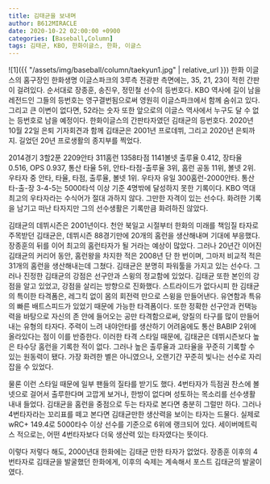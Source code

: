 ```yaml
---
title: 김태균을 보내며
author: B612MIRACLE
date: 2020-10-22 02:00:00 +0900
categories: [Baseball,Column]
tags: 김태균, KBO, 한화이글스, 한화, 이글스
---
```

![1]({{ "/assets/img/baseball/column/taekyun1.jpg" | relative_url }})
한화 이글스의 홈구장인 한화생명 이글스파크의 3루측 전광판 측면에는, 35, 21, 23이 적힌 간판이 걸려있다. 순서대로 장종훈, 송진우, 정민철 선수의 등번호다. KBO 역사에 길이 남을 레전드인 그들의 등번호는 영구결번됨으로써 영원히 이글스파크에서 함께 숨쉬고 있다. 그리고 큰 이변이 없다면, 52라는 숫자 또한 앞으로의 이글스 역사에서 누구도 달 수 없는 등번호로 남을 예정이다. 한화이글스의 간판타자였던 김태균의 등번호다. 2020년 10월 22일 은퇴 기자회견과 함께 김태균은 2001년 프로데뷔, 그리고 2020년 은퇴까지. 길었던 20년 프로생활의 종지부를 찍었다.


2014경기 3할2푼 2209안타 311홈런 1358타점 1141볼넷 출루율 0.412, 장타율 0.516, OPS 0.937, 통산 타율 5위, 안타-타점-출루율 3위, 홈런 공동 11위, 볼넷 2위.
우타자 중 안타, 타율, 타점, 출루율, 볼넷 1위. 우타자 유일 300홈런-2000안타. 통산 타-출-장 3-4-5는 5000타석 이상 기준 4명밖에 달성하지 못한 기록이다. KBO 역대 최고의 우타자라는 수식어가 절대 과하지 않다. 그만한 자격이 있는 선수다. 화려한 기록을 남기고 떠난 타자지만 그의 선수생활은 기록만큼 화려하진 않았다.

김태균의 데뷔시즌은 2001년이다. 천안 북일고 시절부터 한화의 미래를 책임질 타자로 주목받던 김태균은, 데뷔시즌 88경기만에 20개의 홈런을 생산해내며 기대에 부응했다. 장종훈의 뒤를 이어 최고의 홈런타자가 될 거라는 예상이 많았다. 그러나 20년간 이어진 김태균의 커리어 동안, 홈런왕을 차지한 적은 2008년 단 한 번이며, 그마저 비교적 적은 31개의 홈런을 생산해내는데 그쳤다. 김태균은 분명히 파워툴을 가지고 있는 선수다. 그러나 진정한 김태균의 강점은 선구안과 스윙의 정교함에 있었다. 김태균 또한 본인의 강점을 알고 있었고, 강점을 살리는 방향으로 진화했다. 스트라이드가 없다시피 한 김태균의 특이한 타격폼은, 레그킥 없이 몸의 회전력 만으로 스윙을 만들어낸다. 유연함과 특유의 빠른 배트스피드가 있었기 때문에 가능한 타격폼이다. 또한 정확한 선구안과 컨택능력을 바탕으로 자신의 존 안에 들어오는 공만 타격함으로써, 양질의 타구를 많이 만들어내는 유형의 타자다. 주력이 느려 내야안타를 생산하기 어려움에도 통산 BABIP 2위에 올라있다는 점이 이를 반증한다. 이러한 타격 스타일 때문에, 김태균은 데뷔시즌보다 높은 타수당 홈런을 기록한 적이 없다. 그러나 높은 출루율과 고타율을 꾸준히 기록할 수 있는 원동력이 됐다. 가장 화려한 별은 아니였으나, 오랜기간 꾸준히 빛나는 선수로 자리잡을 수 있었다.

물론 이런 스타일 때문에 일부 팬들의 질타를 받기도 했다. 4번타자가 득점권 찬스에 볼넷으로 걸어서 출루한다며 고깝게 보거나, 한방이 없다며 성토하는 목소리를 선수생활 내내 들었다. 김태균을 홈런을 중점으로 두는 타자로 본다면 충분히 그럴만 하다. 그러나 4번타자라는 꼬리표를 떼고 본다면 김태균만한 생산력을 보이는 타자는 드물다. 실제로 wRC+ 149.4로 5000타수 이상 선수를 기준으로 6위에 랭크되어 있다. 세이버메트릭스 적으로는, 어떤 4번타자보다 더욱 생산력 있는 타자였다는 뜻이다.

이렇다 저렇다 해도, 2000년대 한화에는 김태균 만한 타자가 없었다. 장종훈 이후의 4번타자로 김태균을 발굴했던 한화에게, 이후의 숙제는 계속해서 포스트 김태균의 발굴이였다. 